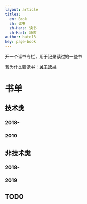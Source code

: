 ```yaml
---
layout: article
titles:
  en: Book
  zh: 读书
  zh-Hans: 读书
  zh-Hant: 讀書
author: hate13
key: page-book
---
```


开一个读书专栏，用于记录读过的一些书

我为什么要读书：[关于读书](https://hate13.com/2020/03/21/%E5%85%B3%E4%BA%8E%E8%AF%BB%E4%B9%A6.html)

# 书单

## 技术类

### 2018-

### 2019

## 非技术类

### 2018-

### 2019

## TODO
